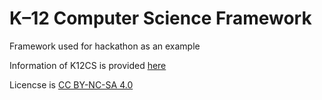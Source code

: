 # K–12 Computer Science Framework

Framework used for hackathon as an example

Information of K12CS is provided [here](https://k12cs.org/)

Licencse is [CC BY-NC-SA 4.0](https://creativecommons.org/licenses/by-nc-sa/4.0/)
